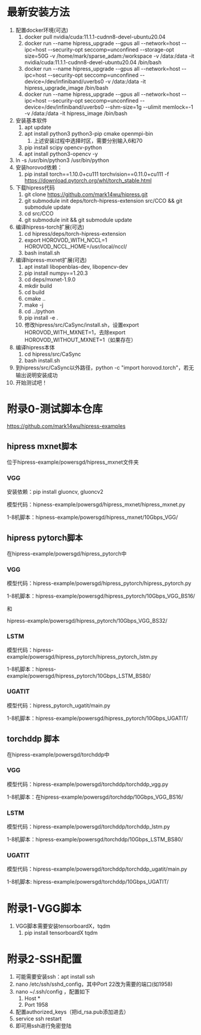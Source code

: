 # 最新安装方法

1. 配置docker环境(可选)
   1. docker pull nvidia/cuda:11.1.1-cudnn8-devel-ubuntu20.04
   2. docker run --name hipress_upgrade --gpus all --network=host --ipc=host --security-opt seccomp=unconfined --storage-opt size=50G -v /home/mark/sparse_adam:/workspace -v /data:/data -it nvidia/cuda:11.1.1-cudnn8-devel-ubuntu20.04 /bin/bash
   3. docker run --name hipress_upgrade --gpus all --network=host --ipc=host --security-opt seccomp=unconfined --device=/dev/infiniband/uverbs0 -v /data:/data -it hipress_upgrade_image /bin/bash
   4. docker run --name hipress_upgrade --gpus all --network=host --ipc=host --security-opt seccomp=unconfined --device=/dev/infiniband/uverbs0 --shm-size=1g --ulimit memlock=-1 -v /data:/data -it hipress_image /bin/bash
2. 安装基本软件
   1. apt update
   2. apt install python3 python3-pip cmake openmpi-bin
      1. 上述安装过程中选择时区，需要分别输入6和70
   3. pip install scipy opencv-python
   4. apt install python3-opencv -y
3. ln -s /usr/bin/python3 /usr/bin/python
4. 安装horovod依赖：
   1. pip install torch==1.10.0+cu111 torchvision==0.11.0+cu111 -f https://download.pytorch.org/whl/torch_stable.html
5. 下载hipress代码
   1. git clone https://github.com/mark14wu/hipress.git
   2. git submodule init deps/torch-hipress-extension src/CCO && git submodule update
   3. cd src/CCO
   4. git submodule init && git submodule update
6. 编译hipress-torch扩展(可选)
   1. cd hipress/deps/torch-hipress-extension
   2. export HOROVOD_WITH_NCCL=1 HOROVOD_NCCL_HOME=/usr/local/nccl/
   3. bash install.sh
7. 编译hipress-mxnet扩展(可选)
   1. apt install libopenblas-dev, libopencv-dev
   2. pip install numpy==1.20.3
   3. cd deps/mxnet-1.9.0
   4. mkdir build
   5. cd build
   6. cmake ..
   7. make -j
   8. cd ../python
   9. pip install -e .
   10. 修改hipress/src/CaSync/install.sh，设置export HOROVOD_WITH_MXNET=1，去除export HOROVOD_WITHOUT_MXNET=1（如果存在）
8. 编译hipress本体
   1. cd hipress/src/CaSync
   2. bash install.sh
9. 到hipress/src/CaSync以外路径，python -c "import horovod.torch"，若无输出说明安装成功
10. 开始测试吧！

# 附录0-测试脚本仓库

https://github.com/mark14wu/hipress-examples

## hipress mxnet脚本

位于hipress-example/powersgd/hipress_mxnet文件夹

### VGG

安装依赖：pip install gluoncv, gluoncv2

模型代码：hipness-example/powersgd/hipress_mxnet/hipress_mxnet.py

1-8机脚本：hipness-example/powersgd/hipress_mxnet/10Gbps_VGG/

## hipress pytorch脚本

在hipress-example/powersgd/hipress_pytorch中

### VGG

模型代码：hipress-example/powersgd/hipress_pytorch/hipress_pytorch.py

1-8机脚本：hipress-example/powersgd/hipress_pytorch/10Gbps_VGG_BS16/

和

hipress-example/powersgd/hipress_pytorch/10Gbps_VGG_BS32/

### LSTM

模型代码：hipress-example/powersgd/hipress_pytorch/hipress_pytorch_lstm.py

1-8机脚本：hipress-example/powersgd/hipress_pytorch/10Gbps_LSTM_BS80/

### UGATIT

模型代码：hipress_pytorch_ugatit/main.py

1-8机脚本：hipress-example/powersgd/hipress_pytorch/10Gbps_UGATIT/

## torchddp 脚本

在hipress-example/powersgd/torchddp中

### VGG

模型代码：hipress-example/powersgd/torchddp/torchddp_vgg.py

1-8机脚本：在hipress-example/powersgd/torchddp/10Gbps_VGG_BS16/

### LSTM

模型代码：hipress-example/powersgd/torchddp/torchddp_lstm.py

1-8机脚本：hipress-example/powersgd/torchddp/10Gbps_LSTM_BS80/

### UGATIT

模型代码：hipress-example/powersgd/torchddp/torchddp_ugatit/main.py

1-8机脚本: hipress-example/powersgd/torchddp/10Gbps_UGATIT/

# 附录1-VGG脚本

1. VGG脚本需要安装tensorboardX，tqdm
   1. pip install tensorboardX tqdm

# 附录2-SSH配置

1. 可能需要安装ssh：apt install ssh
2. nano /etc/ssh/sshd_config，其中Port 22改为需要的端口(如1958)
3. nano ~/.ssh/config ，配置如下
   1. Host *
   2. Port 1958
4. 配置authorized_keys（把id_rsa.pub添加进去）
5. service ssh restart
6. 即可用ssh进行免密登陆